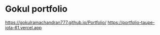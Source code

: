 # Gokul portfolio
https://gokulramachandran777.github.io/Portfolio/
https://portfolio-taupe-iota-61.vercel.app
